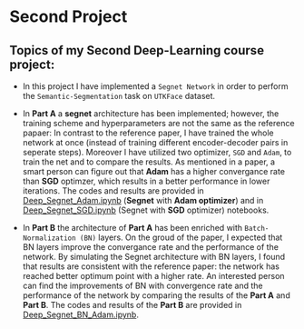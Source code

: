 # Second Project
 ## Topics of my Second **Deep-Learning** course project:
* In this project I have implemented a `Segnet Network` in order to perform the `Semantic-Segmentation` task on `UTKFace` dataset.
    
* In **Part A** a **segnet** architecture has been implemented; however, the training scheme and hyperparameters are not the same as the reference papaer: In contrast to the reference paper, I have trained the whole network at once (instead of training different encoder-decoder pairs in seperate steps). Moreover I have utilized two optimizer, `SGD` and `Adam`, to train the net and to compare the results. As mentioned in a paper, a smart person can figure out that **Adam** has a higher convergance rate than **SGD** optimzer, which results in a better performance in lower iterations. The codes and results are provided in [Deep_Segnet_Adam.ipynb](https://github.com/ARokni/Deep-Learning/blob/main/Project%202/PartA/Deep_Segnet_Adam.ipynb) (**Segnet** with **Adam optimizer**) and in [Deep_Segnet_SGD.ipynb](https://github.com/ARokni/Deep-Learning/blob/main/Project%202/PartA/Deep_Segnet_SGD.ipynb) (Segnet with **SGD** optimizer) notebooks.

* In **Part B** the architecture of **Part A** has been enriched with `Batch-Normalization (BN)` layers. On the groud of the paper, I expected that BN layers improve the convergance rate and the performance of the network. By simulating the Segnet architecture with BN layers, I found that results are consistent with the reference paper: the network has reached better optimum point with a higher rate. An interested person can find the improvements of BN with convergence rate and the performance of the network by comparing the results of the **Part A** and **Part B**. The codes and results of the **Part B** are provided in [Deep_Segnet_BN_Adam.ipynb](https://github.com/ARokni/Deep-Learning/blob/main/Project%202/PartB/Deep_Hw2_000214_PartB_Res_Final2_1635_Adam_Decay0_%20OnlyForMe.ipynb).